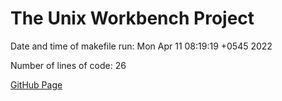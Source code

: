 # The Unix Workbench Project
Date and time of makefile run: Mon Apr 11 08:19:19 +0545 2022

Number of lines of code: 26

[GitHub Page](https://nizzal.github.io/unix-workbench-project)
